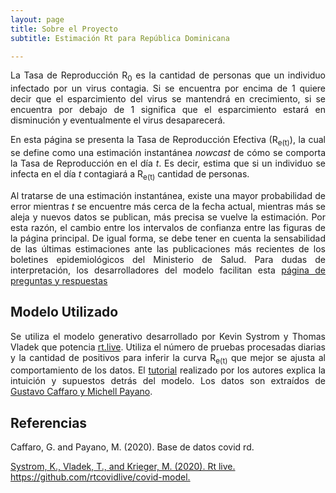 ```yaml
---
layout: page
title: Sobre el Proyecto
subtitle: Estimación Rt para República Dominicana

---
```

<p align="justify">
 La Tasa de Reproducción R<sub>0</sub> es la cantidad de personas que un individuo infectado por un virus contagia. Si se encuentra por encima de 1 quiere decir que el esparcimiento del virus se mantendrá en crecimiento, si se encuentra por debajo de 1 significa que el esparcimiento estará en disminución y eventualmente el virus desaparecerá.
 </p>
 
 <p align="justify">
 En esta página se presenta la Tasa de Reproducción Efectiva (R<sub>e(t)</sub>), la cual se define como una estimación instantánea <i>nowcast</i> de cómo se comporta la Tasa de Reproducción en el día <i>t</i>. Es decir, estima que si un individuo se infecta en el día <i>t</i> contagiará a R<sub>e(t)</sub> cantidad de personas.
  </p>
  
 <p align="justify">
Al tratarse de una estimación instantánea, existe una mayor probabilidad de error mientras <i>t</i> se encuentre más cerca de la fecha actual, mientras más se aleja y nuevos datos se publican, más precisa se vuelve la estimación. Por esta razón, el cambio entre los intervalos de confianza entre las figuras de la página principal. De igual forma, se debe tener en cuenta la sensabilidad de las últimas estimaciones ante las publicaciones más recientes de los boletines epidemiológicos del Ministerio de Salud. Para dudas de interpretación, los desarrolladores del modelo facilitan esta <a href="https://rt.live/faq">página de preguntas y respuestas</a>
 </p>

<h2> Modelo Utilizado </h2>
<p align="justify">
Se utiliza el modelo generativo desarrollado por Kevin Systrom y Thomas Vladek que potencia <a href="https://rt.live">rt.live</a>. Utiliza el número de pruebas procesadas diarias y la cantidad de positivos para inferir la curva R<sub>e(t)</sub> que mejor se ajusta al comportamiento de los datos. El  <a href="https://github.com/rtcovidlive/covid-model/blob/master/tutorial.ipynb">tutorial</a> realizado por los autores explica la intuición y supuestos detrás del modelo. Los datos son extraídos de <a href="https://github.com/gcaff/COVID19-RD/tree/master/data">Gustavo Caffaro y Michell Payano</a>.
 </p>
 
 <h2> Referencias </h2>
 Caffaro, G. and Payano, M. (2020). Base de datos covid rd. <a href="https://github.com/gcaff/COVID19-RD"><https://github.com/gcaff/COVID19-RD>

 Systrom, K., Vladek, T., and Krieger, M. (2020). Rt live. <a href="https://github.com/rtcovidlive/covid-model."><https://github.com/rtcovidlive/covid-model.>
